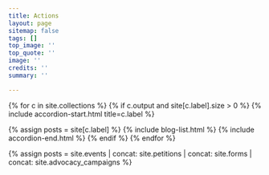 ```yaml
---
title: Actions
layout: page
sitemap: false
tags: []
top_image: ''
top_quote: ''
image: ''
credits: ''
summary: ''

---
```

{% for c in site.collections %}
{% if c.output and site[c.label].size > 0 %}
{% include accordion-start.html title=c.label %}

{% assign posts = site[c.label] %}
{% include blog-list.html %}
{% include accordion-end.html %}
{% endif %}
{% endfor %}

{% assign posts = site.events | concat: site.petitions | concat: site.forms | concat: site.advocacy_campaigns %}

